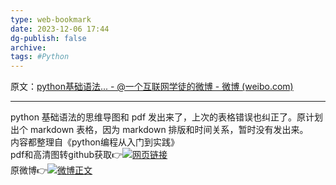 ```yaml
---
type: web-bookmark
date: 2023-12-06 17:44
dg-publish: false
archive: 
tags: #Python 
---
```

原文：[python基础语法... - @一个互联网学徒的微博 - 微博 (weibo.com)](https://weibo.com/2233194847/IBAw8FuCE?pagetype=fav)

---

python 基础语法的思维导图和 pdf 发出来了，上次的表格错误也纠正了。原计划出个 markdown 表格，因为 markdown 排版和时间关系，暂时没有发出来。  
内容都整理自《python编程从入门到实践》  
pdf和高清图转github获取👉[![](https://h5.sinaimg.cn/upload/2015/09/25/3/timeline_card_small_web_default.png)网页链接](https://weibo.cn/sinaurl?u=https%3A%2F%2Fgithub.com%2Fweijunext%2Fpython-note)  
原微博👉[![](https://h5.sinaimg.cn/upload/2015/09/25/3/timeline_card_small_weibo_default.png)微博正文](https://weibo.com/detail/4485052115464344) ​​​